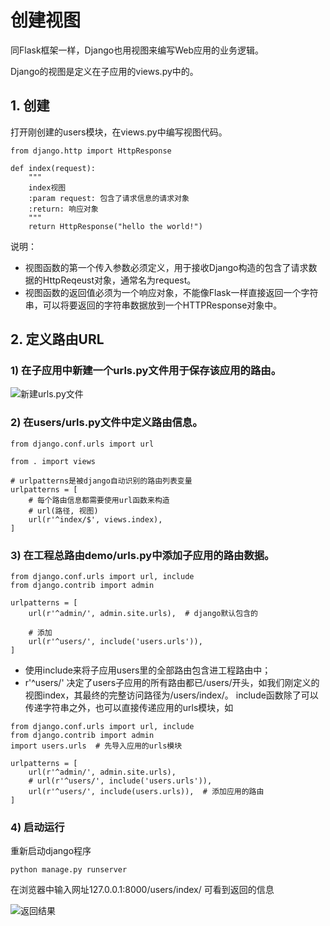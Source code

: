 # 创建视图
同Flask框架一样，Django也用视图来编写Web应用的业务逻辑。

Django的视图是定义在子应用的views.py中的。

## 1. 创建
打开刚创建的users模块，在views.py中编写视图代码。
```
from django.http import HttpResponse

def index(request):
    """
    index视图
    :param request: 包含了请求信息的请求对象
    :return: 响应对象
    """
    return HttpResponse("hello the world!")
```
说明：
- 视图函数的第一个传入参数必须定义，用于接收Django构造的包含了请求数据的HttpReqeust对象，通常名为request。
- 视图函数的返回值必须为一个响应对象，不能像Flask一样直接返回一个字符串，可以将要返回的字符串数据放到一个HTTPResponse对象中。

## 2. 定义路由URL
### 1) 在子应用中新建一个urls.py文件用于保存该应用的路由。
![新建urls.py文件](https://github.com/AH-Toby/picture/blob/master/DjangoPicture/2%E3%80%81CreateProjet/new_urls_file.png)

### 2) 在users/urls.py文件中定义路由信息。
```
from django.conf.urls import url

from . import views

# urlpatterns是被django自动识别的路由列表变量
urlpatterns = [
    # 每个路由信息都需要使用url函数来构造
    # url(路径, 视图)
    url(r'^index/$', views.index),
]
```

### 3) 在工程总路由demo/urls.py中添加子应用的路由数据。
```
from django.conf.urls import url, include
from django.contrib import admin

urlpatterns = [
    url(r'^admin/', admin.site.urls),  # django默认包含的

    # 添加
    url(r'^users/', include('users.urls')),
]
```
- 使用include来将子应用users里的全部路由包含进工程路由中；
- r'^users/' 决定了users子应用的所有路由都已/users/开头，如我们刚定义的视图index，其最终的完整访问路径为/users/index/。
include函数除了可以传递字符串之外，也可以直接传递应用的urls模块，如
```
from django.conf.urls import url, include
from django.contrib import admin
import users.urls  # 先导入应用的urls模块

urlpatterns = [
    url(r'^admin/', admin.site.urls),
    # url(r'^users/', include('users.urls')),
    url(r'^users/', include(users.urls)),  # 添加应用的路由
]
```
### 4) 启动运行
重新启动django程序
```
python manage.py runserver
```
在浏览器中输入网址127.0.0.1:8000/users/index/ 可看到返回的信息

![返回结果](https://github.com/AH-Toby/picture/blob/master/DjangoPicture/2%E3%80%81CreateProjet/hello_the_world.png)
